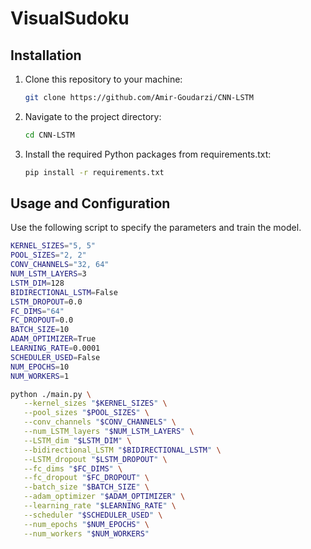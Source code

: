 # VisualSudoku

## Installation

1. Clone this repository to your machine:
   ```bash
   git clone https://github.com/Amir-Goudarzi/CNN-LSTM
2. Navigate to the project directory:
   ```bash
   cd CNN-LSTM
3. Install the required Python packages from requirements.txt:
   ```bash
   pip install -r requirements.txt

## Usage and Configuration 

   Use the following script to specify the parameters and train the model. 

   ```bash
   KERNEL_SIZES="5, 5"
   POOL_SIZES="2, 2"
   CONV_CHANNELS="32, 64"
   NUM_LSTM_LAYERS=3
   LSTM_DIM=128
   BIDIRECTIONAL_LSTM=False
   LSTM_DROPOUT=0.0
   FC_DIMS="64"
   FC_DROPOUT=0.0
   BATCH_SIZE=10
   ADAM_OPTIMIZER=True
   LEARNING_RATE=0.0001
   SCHEDULER_USED=False
   NUM_EPOCHS=10
   NUM_WORKERS=1
   
   python ./main.py \
      --kernel_sizes "$KERNEL_SIZES" \
      --pool_sizes "$POOL_SIZES" \
      --conv_channels "$CONV_CHANNELS" \
      --num_LSTM_layers "$NUM_LSTM_LAYERS" \
      --LSTM_dim "$LSTM_DIM" \
      --bidirectional_LSTM "$BIDIRECTIONAL_LSTM" \
      --LSTM_dropout "$LSTM_DROPOUT" \
      --fc_dims "$FC_DIMS" \
      --fc_dropout "$FC_DROPOUT" \
      --batch_size "$BATCH_SIZE" \
      --adam_optimizer "$ADAM_OPTIMIZER" \
      --learning_rate "$LEARNING_RATE" \
      --scheduler "$SCHEDULER_USED" \
      --num_epochs "$NUM_EPOCHS" \
      --num_workers "$NUM_WORKERS"

